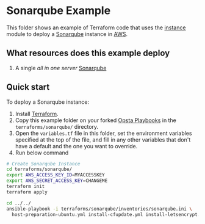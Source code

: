 # Sonarqube Example

This folder shows an example of Terraform code that uses the [instance](https://github.com/opsta/terraform-aws/tree/master/modules/instance) module to deploy a [Sonarqube](https://www.sonarqube.org) instance in [AWS](https://aws.amazon.com/).

## What resources does this example deploy

1. A single _all in one server_ [Sonarqube](https://www.sonarqube.org)

## Quick start

To deploy a Sonarqube instance:

1. Install [Terraform](https://www.terraform.io/).
1. Copy this example folder on your forked [Opsta Playbooks](https://github.com/opsta/opsta-playbook) in the `terraforms/sonarqube/` directory.
1. Open the `variables.tf` file in this folder, set the environment variables specified at the top of the file, and fill in any other variables that don't have a default and the one you want to override.
1. Run below command

```bash
# Create Sonarqube Instance
cd terraforms/sonarqube/
export AWS_ACCESS_KEY_ID=MYACCESSKEY
export AWS_SECRET_ACCESS_KEY=CHANGEME
terraform init
terraform apply

cd ../../
ansible-playbook -i terraforms/sonarqube/inventories/sonarqube.ini \
  host-preparation-ubuntu.yml install-cfupdate.yml install-letsencrypt.yml install-sonarqube.yml
```
